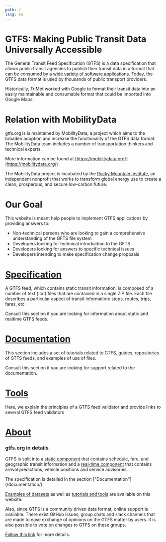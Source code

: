 ```yaml
---
path: /
lang: en
---
```


# GTFS: Making Public Transit Data Universally Accessible

The General Transit Feed Specification (GTFS) is a data specification that allows public transit agencies to publish their transit data in a format that can be consumed by a [wide variety of software applications](/applications). Today, the GTFS data format is used by thousands of public transport providers. 

Historically, TriMet worked with Google to format their transit data into an easily maintainable and consumable format that could be imported into Google Maps.


# Relation with MobilityData

gtfs.org is is maintained by MobilityData, a project which aims to the broaden adoption and increase the functionality of the GTFS data format. The MobilityData team includes a number of transportation thinkers and technical experts.
 
More information can be found at [https://mobilitydata.org/](https://mobilitydata.org/)

The MobilityData project is incubated by the [Rocky Mountain Institute](https://www.rmi.org/), an independent nonprofit that works to transform global energy use to create a clean, prosperous, and secure low-carbon future.
 
# Our Goal 

This website is meant help people to implement GTFS applications by providing answers to:
 - Non-technical persons who are looking to gain a comprehensive understanding of the GFTS file system
 - Developers looking for technical introduction to the GFTS
 - Developers looking for answers to specific technical issues
 - Developers intending to make specification change proposals

# [Specification](/specification/)

A GTFS feed, which contains static transit information, is composed of a number of text (.txt) files that are contained in a single ZIP file. 
Each file describes a particular aspect of transit information: stops, routes, trips, fares, etc. 

Consult this section if you are looking for information about static and realtime GTFS feeds.

# [Documentation](/documentation/)

This section includes a set of tutorials related to GTFS, guides, repositories of GTFS feeds, and examples of use of files.

Consult this section if you are looking for support related to the documentation.
# [Tools](/tools/)

Here, we explain the principles of a GTFS feed validator and provide links to several GTFS feed validators

# [About](/about/)


 
### gtfs.org in details
 
GTFS is split into a [static component](/reference/static/) that contains schedule, fare, and geographic transit information and a [real-time component](reference/realtime/v2) that contains arrival predictions, vehicle positions and service advisories.

The specification is detailed in the section ["Documentation"] (/documentation/).

[Examples of datasets](/datasets/) as well as [tutorials and tools](/guides/) are available on this website.  

Also, since GTFS is a community driven data format, online support is available. There exist GitHub issues, group chats and slack channels that are made to ease exchange of opinions on the GTFS matter by users.
It is also possible to  vote on changes to GTFS on these groups.
 
 [Follow this link](/guides/#support) for more details. 
 
